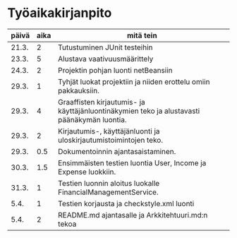 # Työaikakirjanpito

päivä | aika | mitä tein
--- | --- | ---
21.3. | 2 | Tutustuminen JUnit testeihin
23.3. | 5 | Alustava vaativuusmäärittely
24.3. | 2 | Projektin pohjan luonti netBeansiin
29.3. | 1 | Tyhjät luokat projektiin ja niiden erottelu omiin pakkauksiin.
29.3. | 4 | Graaffisten kirjautumis- ja käyttäjänluontinäkymien teko ja alustavasti päänäkymän luontia.
29.3. | 2 | Kirjautumis-, käyttäjänluonti ja uloskirjautumistoimintojen teko.
29.3. | 0.5 | Dokumentoinnin ajantasaistaminen.
30.3. | 1.5 | Ensimmäisten testien luontia User, Income ja Expense luokkiin.
31.3. | 1 | Testien luonnin aloitus luokalle FinancialManagementService.
5.4.  | 1 | Testien korjausta ja checkstyle.xml luonti
5.4.  | 2 | README.md ajantasalle ja Arkkitehtuuri.md:n tekoa
